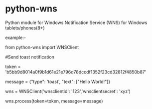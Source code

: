 # python-wns
Python module for Windows Notification Service (WNS) for Windows tablets/phones(8+)



example:- 

from python-wns import WNSClient

#Send toast notification

token = 'b5bb9d8014a0f9b1d61e21e796d78dccdf1352f23cd32812f4850b87'

message = {"type": 'toast', "text": ["Hello World!"]}

wns = WNSClient('wnsclientid':  '123','wnsclientsecret': 'xyz')

wns.process(token=token, message=message)
